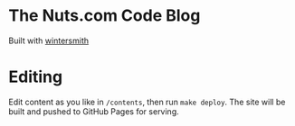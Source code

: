 # The Nuts.com Code Blog

Built with [wintersmith](https://github.com/jnordberg/wintersmith)

# Editing

Edit content as you like in `/contents`, then run `make deploy`. The site will be built and pushed to GitHub Pages for serving.
